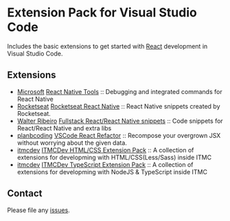 # Extension Pack for Visual Studio Code

Includes the basic extensions to get started with [React](https://reactjs.org/) development in Visual Studio Code.

## Extensions

<!-- +Extensions -->
* [Microsoft](https://marketplace.visualstudio.com/publishers/msjsdiag) [React Native Tools](https://marketplace.visualstudio.com/items?itemName=msjsdiag.vscode-react-native) :: Debugging and integrated commands for React Native
* [Rocketseat](https://marketplace.visualstudio.com/publishers/rocketseat) [Rocketseat React Native](https://marketplace.visualstudio.com/items?itemName=rocketseat.RocketseatReactNative) :: React Native snippets created by Rocketseat.
* [Walter Ribeiro](https://marketplace.visualstudio.com/publishers/walter-ribeiro) [Fullstack React/React Native snippets](https://marketplace.visualstudio.com/items?itemName=walter-ribeiro.full-react-snippets) :: Code snippets for React/React Native and extra libs
* [planbcoding](https://marketplace.visualstudio.com/publishers/planbcoding) [VSCode React Refactor](https://marketplace.visualstudio.com/items?itemName=planbcoding.vscode-react-refactor) :: Recompose your overgrown JSX without worrying about the given data.
* [itmcdev](https://marketplace.visualstudio.com/publishers/itmcdev) [ITMCDev HTML/CSS Extension Pack](https://marketplace.visualstudio.com/items?itemName=itmcdev.html-extension-pack) :: A collection of extensions for developming with HTML/CSS(Less/Sass) inside ITMC
* [itmcdev](https://marketplace.visualstudio.com/publishers/itmcdev) [ITMCDev TypeScript Extension Pack](https://marketplace.visualstudio.com/items?itemName=itmcdev.node-typescript-extension-pack) :: A collection of extensions for developming with NodeJS & TypeScript inside ITMC
<!-- -Extensions -->

## Contact

Please file any [issues](https://github.com/itmcdev/vscode-extensions/issues).
